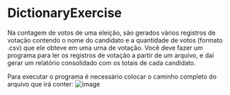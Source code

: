 # DictionaryExercise
Na contagem de votos de uma eleição, são gerados vários registros de votação contendo o nome do candidato e a quantidade de votos (formato .csv) 
que ele obteve em uma urna de votação. Você deve fazer um programa para ler os registros de votação a partir de um
arquivo, e daí gerar um relatório consolidado com os totais de cada candidato.

Para executar o programa é necessário colocar o caminho completo do arquivo que irá conter:
![image](https://user-images.githubusercontent.com/99774507/190651136-cd69b73e-dc6a-4268-b7c7-7b2f4b65e491.png)
